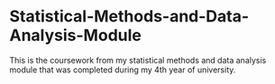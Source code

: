 # Statistical-Methods-and-Data-Analysis-Module
This is the coursework from my statistical methods and data analysis module that was completed during my 4th year of university.  
